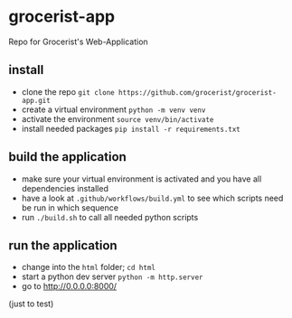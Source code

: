 # grocerist-app
Repo for Grocerist's Web-Application

## install

* clone the repo `git clone https://github.com/grocerist/grocerist-app.git`
* create a virtual environment `python -m venv venv`
* activate the environment `source venv/bin/activate`
* install needed packages `pip install -r requirements.txt`

## build the application

* make sure your virtual environment is activated and you have all dependencies installed
* have a look at `.github/workflows/build.yml` to see which scripts need be run in which sequence
* run `./build.sh` to call all needed python scripts

## run the application

* change into the `html` folder; `cd html`
* start a python dev server `python -m http.server`
* go to http://0.0.0.0:8000/

(just to test)